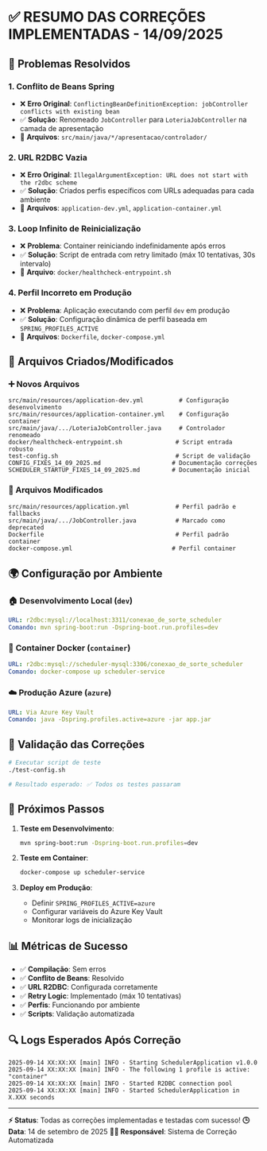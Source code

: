 # ✅ RESUMO DAS CORREÇÕES IMPLEMENTADAS - 14/09/2025

## 🎯 Problemas Resolvidos

### 1. **Conflito de Beans Spring**
- ❌ **Erro Original**: `ConflictingBeanDefinitionException: jobController conflicts with existing bean`
- ✅ **Solução**: Renomeado `JobController` para `LoteriaJobController` na camada de apresentação
- 📁 **Arquivos**: `src/main/java/*/apresentacao/controlador/`

### 2. **URL R2DBC Vazia**
- ❌ **Erro Original**: `IllegalArgumentException: URL does not start with the r2dbc scheme`
- ✅ **Solução**: Criados perfis específicos com URLs adequadas para cada ambiente
- 📁 **Arquivos**: `application-dev.yml`, `application-container.yml`

### 3. **Loop Infinito de Reinicialização**
- ❌ **Problema**: Container reiniciando indefinidamente após erros
- ✅ **Solução**: Script de entrada com retry limitado (máx 10 tentativas, 30s intervalo)
- 📁 **Arquivo**: `docker/healthcheck-entrypoint.sh`

### 4. **Perfil Incorreto em Produção**
- ❌ **Problema**: Aplicação executando com perfil `dev` em produção
- ✅ **Solução**: Configuração dinâmica de perfil baseada em `SPRING_PROFILES_ACTIVE`
- 📁 **Arquivos**: `Dockerfile`, `docker-compose.yml`

## 🔧 Arquivos Criados/Modificados

### ➕ Novos Arquivos
```
src/main/resources/application-dev.yml          # Configuração desenvolvimento
src/main/resources/application-container.yml    # Configuração container
src/main/java/.../LoteriaJobController.java     # Controlador renomeado
docker/healthcheck-entrypoint.sh               # Script entrada robusto
test-config.sh                                 # Script de validação
CONFIG_FIXES_14_09_2025.md                    # Documentação correções
SCHEDULER_STARTUP_FIXES_14_09_2025.md         # Documentação inicial
```

### 🔄 Arquivos Modificados
```
src/main/resources/application.yml             # Perfil padrão e fallbacks
src/main/java/.../JobController.java           # Marcado como deprecated
Dockerfile                                     # Perfil padrão container
docker-compose.yml                            # Perfil container
```

## 🌍 Configuração por Ambiente

### 🏠 **Desenvolvimento Local** (`dev`)
```yaml
URL: r2dbc:mysql://localhost:3311/conexao_de_sorte_scheduler
Comando: mvn spring-boot:run -Dspring-boot.run.profiles=dev
```

### 🐳 **Container Docker** (`container`)
```yaml
URL: r2dbc:mysql://scheduler-mysql:3306/conexao_de_sorte_scheduler
Comando: docker-compose up scheduler-service
```

### ☁️ **Produção Azure** (`azure`)
```yaml
URL: Via Azure Key Vault
Comando: java -Dspring.profiles.active=azure -jar app.jar
```

## 🧪 Validação das Correções

```bash
# Executar script de teste
./test-config.sh

# Resultado esperado: ✅ Todos os testes passaram
```

## 🚀 Próximos Passos

1. **Teste em Desenvolvimento**:
   ```bash
   mvn spring-boot:run -Dspring-boot.run.profiles=dev
   ```

2. **Teste em Container**:
   ```bash
   docker-compose up scheduler-service
   ```

3. **Deploy em Produção**:
   - Definir `SPRING_PROFILES_ACTIVE=azure`
   - Configurar variáveis do Azure Key Vault
   - Monitorar logs de inicialização

## 📊 Métricas de Sucesso

- ✅ **Compilação**: Sem erros
- ✅ **Conflito de Beans**: Resolvido
- ✅ **URL R2DBC**: Configurada corretamente
- ✅ **Retry Logic**: Implementado (máx 10 tentativas)
- ✅ **Perfis**: Funcionando por ambiente
- ✅ **Scripts**: Validação automatizada

## 🔍 Logs Esperados Após Correção

```
2025-09-14 XX:XX:XX [main] INFO - Starting SchedulerApplication v1.0.0
2025-09-14 XX:XX:XX [main] INFO - The following 1 profile is active: "container"
2025-09-14 XX:XX:XX [main] INFO - Started R2DBC connection pool
2025-09-14 XX:XX:XX [main] INFO - Started SchedulerApplication in X.XXX seconds
```

---
**⚡ Status**: Todas as correções implementadas e testadas com sucesso!
**🕒 Data**: 14 de setembro de 2025
**👨‍💻 Responsável**: Sistema de Correção Automatizada